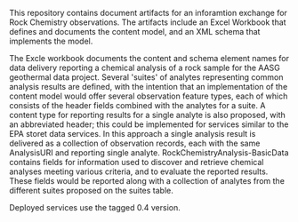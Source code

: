 This repository contains document artifacts for an inforamtion exchange for Rock Chemistry observations. The artifacts include an Excel Workbook that defines and documents the content model, and an XML schema that implements the model.

The Excle workbook documents the content and schema element names for data delivery reporting a chemical analysis of a rock sample for the AASG geothermal data project. Several 'suites' of analytes representing common analysis results are defined, with the intention that an implementation of the content model would offer several observation feature types, each of which consists of the header fields combined with the analytes for a suite. A content type for reporting results for a single analyte is also proposed, with an abbreviated header; this could be implemented for services similar to the EPA storet data services. In this approach a single analysis result is delivered as a collection of observation records, each with the same AnalysisURI and reporting single analyte. RockChemistryAnalysis-BasicData contains fields for information used to discover and retrieve chemical analyses meeting various criteria, and to evaluate the reported results. These fields would be reported along with a collection of analytes from the different suites proposed on the suites table. 

Deployed services use the tagged 0.4 version.